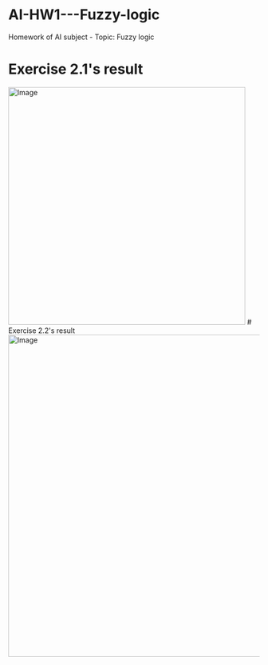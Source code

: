 # AI-HW1---Fuzzy-logic
Homework of AI subject - Topic: Fuzzy logic
# Exercise 2.1's result
<img width="475" alt="Image" src="https://github.com/user-attachments/assets/2b469a07-75fa-4fe3-a810-946a189695da" />
# Exercise 2.2's result
<img width="644" alt="Image" src="https://github.com/user-attachments/assets/13dec44a-dfed-45fd-936c-217600901639" />
